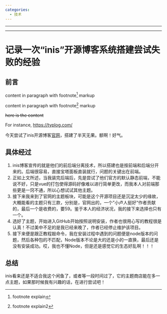 ```yaml
---
categories:
  - 技术
---
```

---
---
# 记录一次“inis”开源博客系统搭建尝试失败的经验

## 前言

content in paragraph with footnote[^1] markup

content in paragraph with footnote[^2] markup

~~here is the content~~

For instance, https://typlog.com/

今天尝试了inis开源博客[官网](https:inis.cc)，搭建了半天无果。额啊！好气。

## 具体经过

1. inis博客宣传的就是他们的前后端分离技术，所以搭建也是按前端和后端分开来的。后端很容易，直接宝塔面板直装就行，问题的关键出在前端。
2. 正如上文所述，当我装完后端后，先是尝试了他们官方的默认静态前端，不能说不好，只是vue的打包使得源码好像难以进行简单更改，而我本人对前端那些更是一窍不通，所以心想试试其他主题。
3. 接下来我来到了官网的主题板块，可能是这个开源项目还是沉淀太少的缘故，大概能看的主题只有三款，分别是，官网出的，一个”小卢人挺好“作者贡献的，最后一个是收费的，要59。鉴于本人的经济状况，我的接下来选择也只有一个。
4. 选好了主题，开始进入GitHub开始按照说明安装，作者也很用心写的教程很是认真！不过美中不足的是我已经来晚了，作者已经停止维护该项目。
5. 接下来便是跟正教程敲命令，我在安装过程中遇到的问题便是node版本的问题，然后各种包的不匹配，Node版本不论是大的还是小的一直换，最后还是没有安装成功。哎，我也不懂Node，但是还是感觉它的生态好乱啊！！！

## 总结

inis看来还是不适合我这个闲鱼了，或者等一段时间过了，它的主题商店能在多一点主题，如果那时候我有兴趣的话，在进行尝试吧！

[^1]: footnote explain
[^2]: footnote explain2